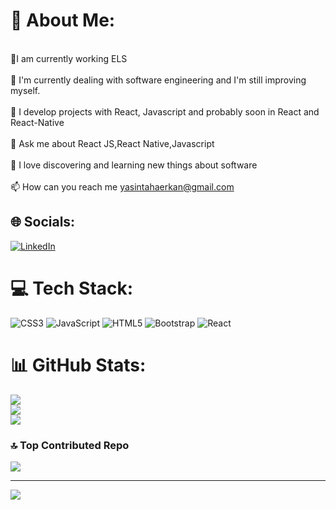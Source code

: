 # 💫 About Me:

<br>🔭I am currently working ELS<br><br>🌱 I'm currently dealing with  software engineering and I'm still improving myself.<br><br>🔮 I develop projects with React, Javascript and probably soon in React and React-Native<br><br>💬 Ask me about React JS,React Native,Javascript<br><br>🤭 I love discovering and learning new things about  software<br><br>📫 How can you reach me yasintahaerkan@gmail.com


## 🌐 Socials:
[![LinkedIn](https://img.shields.io/badge/LinkedIn-%230077B5.svg?logo=linkedin&logoColor=white)](https://linkedin.com/in/https://www.linkedin.com/in/yasin-erkan-b8a10594/) 

# 💻 Tech Stack:
![CSS3](https://img.shields.io/badge/css3-%231572B6.svg?style=for-the-badge&logo=css3&logoColor=white) ![JavaScript](https://img.shields.io/badge/javascript-%23323330.svg?style=for-the-badge&logo=javascript&logoColor=%23F7DF1E) ![HTML5](https://img.shields.io/badge/html5-%23E34F26.svg?style=for-the-badge&logo=html5&logoColor=white) ![Bootstrap](https://img.shields.io/badge/bootstrap-%238511FA.svg?style=for-the-badge&logo=bootstrap&logoColor=white) ![React](https://img.shields.io/badge/react-%2320232a.svg?style=for-the-badge&logo=react&logoColor=%2361DAFB)
# 📊 GitHub Stats:
![](https://github-readme-stats.vercel.app/api?username=yasin-erkan&theme=default&hide_border=false&include_all_commits=false&count_private=false)<br/>
![](https://github-readme-streak-stats.herokuapp.com/?user=yasin-erkan&theme=default&hide_border=false)<br/>
![](https://github-readme-stats.vercel.app/api/top-langs/?username=yasin-erkan&theme=default&hide_border=false&include_all_commits=false&count_private=false&layout=compact)

### 🔝 Top Contributed Repo
![](https://github-contributor-stats.vercel.app/api?username=yasin-erkan&limit=5&theme=dark&combine_all_yearly_contributions=true)

---
[![](https://visitcount.itsvg.in/api?id=yasin-erkan&icon=0&color=0)](https://visitcount.itsvg.in)

<!-- Proudly created with GPRM ( https://gprm.itsvg.in ) -->
